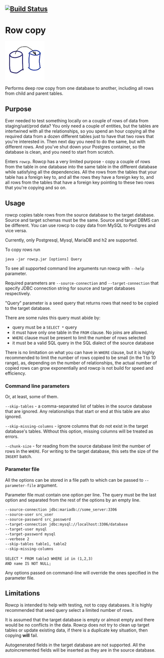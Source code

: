 [![Build Status](https://travis-ci.com/uaraven/rowcp.svg?token=y16Lh7TzbqmZRHfBeyUv&branch=main)](https://travis-ci.com/uaraven/rowcp)
---

# Row copy

![](logo.png)

Performs deep row copy from one database to another, including all rows from child and parent tables.

## Purpose

Ever needed to test something locally on a couple of rows of data from staging/uat/prod data? You only need a couple of
entities, but the tables are intertwined with all the relationships, so you spend an hour copying all the required data
from a dozen different tables just to have that two rows that you're interested in. Then next day you need to do the
same, but with different rows. And you've shut down your Postgres container, so the database is clean, and you need to
start from scratch.

Enters `rowcp`. Rowcp has a very limited purpose - copy a couple of rows from the table in one database into the same
table in the different database while satisfying all the dependencies. All the rows from the tables that your table has
a foreign key to, and all the rows they have a foreign key to, and all rows from the tables that have a foreign key
pointing to these two rows that you're copying and so on.

## Usage

rowcp copies table rows from the source database to the target database. Source and target schemas must be the same.
Source and target DBMS can be different. You can use rowcp to copy data from MySQL to Postgres and vice versa.

Currently, only Postgresql, Mysql, MariaDB and h2 are supported.

To copy rows run

    java -jar rowcp.jar [options] Query 

To see all supported command line arguments run rowcp with `--help` parameter.

Required parameters are `--source-connection` and `--target-connection` that specify JDBC connection string for source
and target databases respectively.

"Query" parameter is a seed query that returns rows that need to be copied to the target database.

There are some rules this query must abide by:

- query must be a `SELECT *` query
- it must have only one table in the `FROM` clause. No joins are allowed.
- `WHERE` clause must be present to limit the number of rows selected
- it must be a valid SQL query in the SQL dialect of the source database

There is no limitation on what you can have in `WHERE` clause, but it is highly recommended to limit the number of rows
copied to be small (in the 1 to 10 range), as, depending on the number of relationships, the actual number of copied rows
can grow exponentially and rowcp is not build for speed and efficiency.

### Command line parameters

Or, at least, some of them.

`--skip-tables` - a comma-separated list of tables in the source database that are ignored. Any relationships that start
or end at this table are also ignored.

`--skip-missing-columns` - ignore columns that do not exist in the target database's tables. Without this option,
missing columns will be treated as errors.

`--chunk-size` - for reading from the source database limit the number of rows in the `WHERE`. For writing to the target
database, this sets the size of the `INSERT` batch.

### Parameter file

All the options can be stored in a file path to which can be passed to `--parameter-file` argument.

Parameter file must contain one option per line. The query must be the last option and separated from the rest of the
options by an empty line.

```
--source-connection jdbc:mariadb://some_server:3306
--source-user src_user
--source-password src_password
--target-connection jdbc:mysql://localhost:3306/database
--target-user mysql
--target-password mysql
--verbose 2
--skip-tables table1, table2
--skip-missing-columns

SELECT * FROM table3 WHERE id in (1,2,3)
AND name IS NOT NULL;
```

Any options passed on command-line will override the ones specified in the parameter file.

## Limitations

Rowcp is intended to help with testing, not to copy databases. It is highly recommended that seed query select a limited
number of rows.

It is assumed that the target database is empty or almost empty and there would be no conflicts in the data. Rowcp does
not try to clean up target tables or update existing data, if there is a duplicate key situation, then copying **will**
fail.

Autogenerated fields in the target database are not supported. All the autoincremented fields will be inserted as they
are in the source database.
